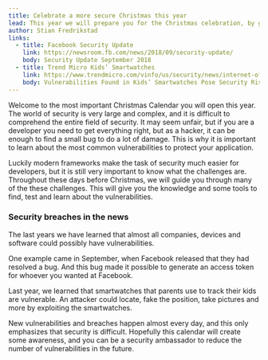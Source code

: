 ```yaml
---
title: Celebrate a more secure Christmas this year
lead: This year we will prepare you for the Christmas celebration, by giving you small presents of knowledge every day, which will teach you about the world of security.
author: Stian Fredrikstad
links:
  - title: Facebook Security Update
    link: https://newsroom.fb.com/news/2018/09/security-update/
    body: Security Update September 2018
  - title: Trend Micro Kids’ Smartwatches
    link: https://www.trendmicro.com/vinfo/us/security/news/internet-of-things/vulnerabilities-found-in-kids-smartwatches-pose-security-risks
    body: Vulnerabilities Found in Kids’ Smartwatches Pose Security Risks
---
```


Welcome to the most important Christmas Calendar you will open this year.
The world of security is very large and complex, and it is difficult to comprehend the entire field of security.
It may seem unfair, but if you are a developer you need to get everything right, but as a hacker, it can be enough to find a small bug to do a lot of damage.
This is why it is important to learn about the most common vulnerabilities to protect your application.

Luckily modern frameworks make the task of security much easier for developers, but it is still very important to know what the challenges are.
Throughout these days before Christmas, we will guide you through many of the these challenges. 
This will give you the knowledge and some tools to find, test and learn about the vulnerabilities.

### Security breaches in the news
The last years we have learned that almost all companies, devices and software could possibly have vulnerabilities. 

One example came in September, when Facebook released that they had resolved a bug. 
And this bug made it possible to generate an access token for whoever you wanted at Facebook.

Last year, we learned that smartwatches that parents use to track their kids are vulnerable.
An attacker could locate, fake the position, take pictures and more by exploiting the smartwatches.

New vulnerabilities and breaches happen almost every day, and this only emphasizes that security is difficult.
Hopefully this calendar will create some awareness, and you can be a security ambassador to reduce the number of vulnerabilities in the future.
